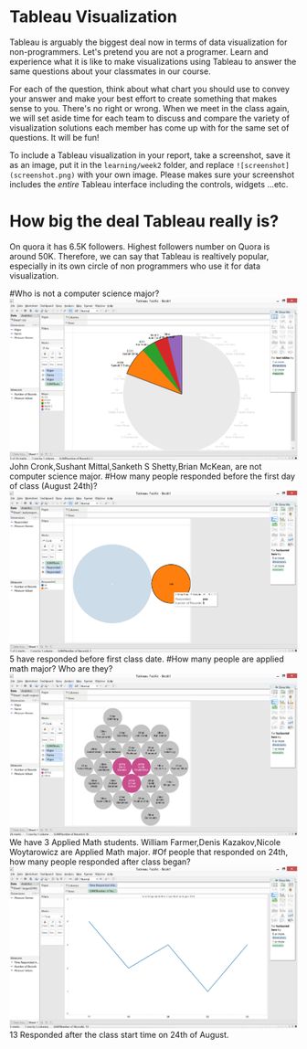 # Tableau Visualization

Tableau is arguably the biggest deal now in terms of data visualization for non-programmers.
Let's pretend you are not a programer. Learn and experience what it is like to make
visualizations using Tableau to answer the same questions about your classmates in our course.

For each of the question, think about what chart you should use to convey your answer and
make your best effort to create something that makes sense to you. There's no right
or wrong. When we meet in the class again, we will set aside time for each team to discuss
and compare the variety of visualization solutions each member has come up with for the
same set of questions. It will be fun!

To include a Tableau visualization in your report, take a screenshot, save it as an image,
put it in the `learning/week2` folder, and replace `![screenshot](screenshot.png)`  with
your own image. Please makes sure your screenshot includes the _entire_ Tableau interface
including the controls, widgets ...etc.

# How big the deal Tableau really is?

On quora it has 6.5K followers. Highest followers number on Quora is around 50K. Therefore, we can say that Tableau is realtively popular, especially in its own circle of non programmers who use it for data visualization. 

#Who is not a computer science major?
![screenshot](nonCS.png)
John Cronk,Sushant Mittal,Sanketh S Shetty,Brian McKean, are not computer science major.
#How many people responded before the first day of class (August 24th)?
![screenshot](before24.png)
5 have responded before first class date.
#How many people are applied math major? Who are they? 	
![screenshot](math.png)
We have 3 Applied Math students. William Farmer,Denis Kazakov,Nicole Woytarowicz are Applied Math major.
#Of people that responded on 24th, how many people responded after class began? 
![screenshot](on24.png)
13 Responded after the class start time on 24th of August.